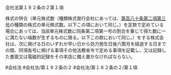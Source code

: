 会社法第１８２条の２第１項

株式の併合（単元株式数（種類株式発行会社にあっては、[第百八十条第二項第三号](会社法＿＿＿＿第１８０条第２項第３号)の種類の株式の単元株式数。以下この項において同じ。）を定款で定めている場合にあっては、当該単元株式数に同条第二項第一号の割合を乗じて得た数に一に満たない端数が生ずるものに限る。以下この款において同じ。）をする株式会社は、次に掲げる日のいずれか早い日から効力発生日後六箇月を経過する日までの間、同項各号に掲げる事項その他法務省令で定める事項を記載し、又は記録した書面又は電磁的記録をその本店に備え置かなければならない。

#会社法
#会社法/第１８２条の２
#会社法/第１８２条の２/第１項
